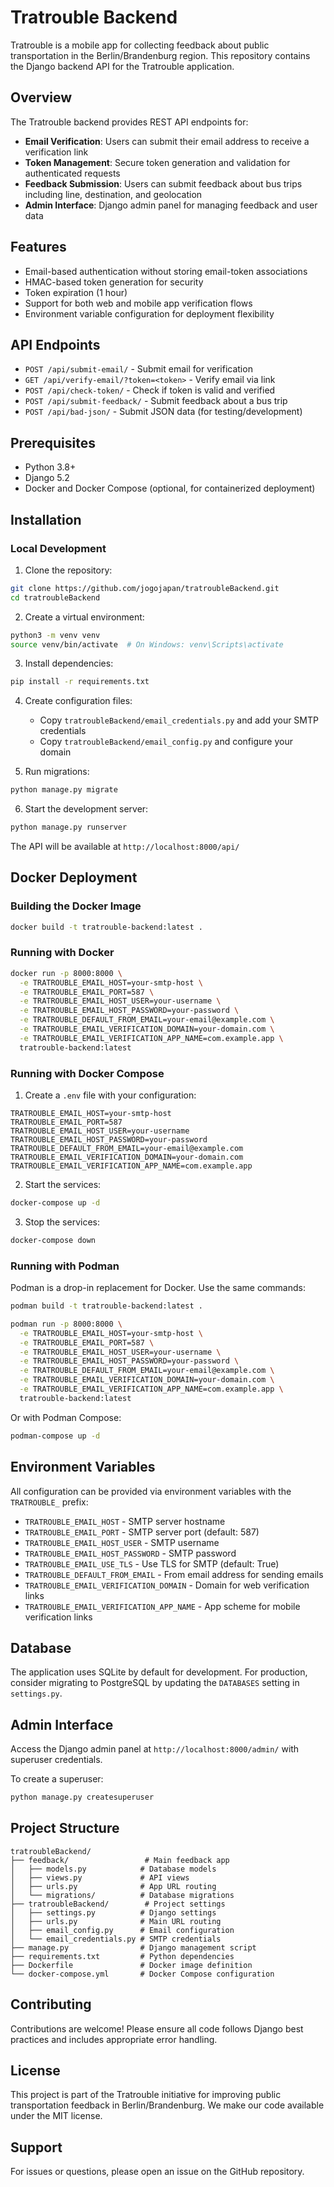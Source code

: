 # Tratrouble Backend

Tratrouble is a mobile app for collecting feedback about public transportation in the Berlin/Brandenburg region. This repository contains the Django backend API for the Tratrouble application.

## Overview

The Tratrouble backend provides REST API endpoints for:

- **Email Verification**: Users can submit their email address to receive a verification link
- **Token Management**: Secure token generation and validation for authenticated requests
- **Feedback Submission**: Users can submit feedback about bus trips including line, destination, and geolocation
- **Admin Interface**: Django admin panel for managing feedback and user data

## Features

- Email-based authentication without storing email-token associations
- HMAC-based token generation for security
- Token expiration (1 hour)
- Support for both web and mobile app verification flows
- Environment variable configuration for deployment flexibility

## API Endpoints

- `POST /api/submit-email/` - Submit email for verification
- `GET /api/verify-email/?token=<token>` - Verify email via link
- `POST /api/check-token/` - Check if token is valid and verified
- `POST /api/submit-feedback/` - Submit feedback about a bus trip
- `POST /api/bad-json/` - Submit JSON data (for testing/development)

## Prerequisites

- Python 3.8+
- Django 5.2
- Docker and Docker Compose (optional, for containerized deployment)

## Installation

### Local Development

1. Clone the repository:
```bash
git clone https://github.com/jogojapan/tratroubleBackend.git
cd tratroubleBackend
```

2. Create a virtual environment:
```bash
python3 -m venv venv
source venv/bin/activate  # On Windows: venv\Scripts\activate
```

3. Install dependencies:
```bash
pip install -r requirements.txt
```

4. Create configuration files:
   - Copy `tratroubleBackend/email_credentials.py` and add your SMTP credentials
   - Copy `tratroubleBackend/email_config.py` and configure your domain

5. Run migrations:
```bash
python manage.py migrate
```

6. Start the development server:
```bash
python manage.py runserver
```

The API will be available at `http://localhost:8000/api/`

## Docker Deployment

### Building the Docker Image

```bash
docker build -t tratrouble-backend:latest .
```

### Running with Docker

```bash
docker run -p 8000:8000 \
  -e TRATROUBLE_EMAIL_HOST=your-smtp-host \
  -e TRATROUBLE_EMAIL_PORT=587 \
  -e TRATROUBLE_EMAIL_HOST_USER=your-username \
  -e TRATROUBLE_EMAIL_HOST_PASSWORD=your-password \
  -e TRATROUBLE_DEFAULT_FROM_EMAIL=your-email@example.com \
  -e TRATROUBLE_EMAIL_VERIFICATION_DOMAIN=your-domain.com \
  -e TRATROUBLE_EMAIL_VERIFICATION_APP_NAME=com.example.app \
  tratrouble-backend:latest
```

### Running with Docker Compose

1. Create a `.env` file with your configuration:
```env
TRATROUBLE_EMAIL_HOST=your-smtp-host
TRATROUBLE_EMAIL_PORT=587
TRATROUBLE_EMAIL_HOST_USER=your-username
TRATROUBLE_EMAIL_HOST_PASSWORD=your-password
TRATROUBLE_DEFAULT_FROM_EMAIL=your-email@example.com
TRATROUBLE_EMAIL_VERIFICATION_DOMAIN=your-domain.com
TRATROUBLE_EMAIL_VERIFICATION_APP_NAME=com.example.app
```

2. Start the services:
```bash
docker-compose up -d
```

3. Stop the services:
```bash
docker-compose down
```

### Running with Podman

Podman is a drop-in replacement for Docker. Use the same commands:

```bash
podman build -t tratrouble-backend:latest .

podman run -p 8000:8000 \
  -e TRATROUBLE_EMAIL_HOST=your-smtp-host \
  -e TRATROUBLE_EMAIL_PORT=587 \
  -e TRATROUBLE_EMAIL_HOST_USER=your-username \
  -e TRATROUBLE_EMAIL_HOST_PASSWORD=your-password \
  -e TRATROUBLE_DEFAULT_FROM_EMAIL=your-email@example.com \
  -e TRATROUBLE_EMAIL_VERIFICATION_DOMAIN=your-domain.com \
  -e TRATROUBLE_EMAIL_VERIFICATION_APP_NAME=com.example.app \
  tratrouble-backend:latest
```

Or with Podman Compose:
```bash
podman-compose up -d
```

## Environment Variables

All configuration can be provided via environment variables with the `TRATROUBLE_` prefix:

- `TRATROUBLE_EMAIL_HOST` - SMTP server hostname
- `TRATROUBLE_EMAIL_PORT` - SMTP server port (default: 587)
- `TRATROUBLE_EMAIL_HOST_USER` - SMTP username
- `TRATROUBLE_EMAIL_HOST_PASSWORD` - SMTP password
- `TRATROUBLE_EMAIL_USE_TLS` - Use TLS for SMTP (default: True)
- `TRATROUBLE_DEFAULT_FROM_EMAIL` - From email address for sending emails
- `TRATROUBLE_EMAIL_VERIFICATION_DOMAIN` - Domain for web verification links
- `TRATROUBLE_EMAIL_VERIFICATION_APP_NAME` - App scheme for mobile verification links

## Database

The application uses SQLite by default for development. For production, consider migrating to PostgreSQL by updating the `DATABASES` setting in `settings.py`.

## Admin Interface

Access the Django admin panel at `http://localhost:8000/admin/` with superuser credentials.

To create a superuser:
```bash
python manage.py createsuperuser
```

## Project Structure

```
tratroubleBackend/
├── feedback/                 # Main feedback app
│   ├── models.py            # Database models
│   ├── views.py             # API views
│   ├── urls.py              # App URL routing
│   └── migrations/          # Database migrations
├── tratroubleBackend/        # Project settings
│   ├── settings.py          # Django settings
│   ├── urls.py              # Main URL routing
│   ├── email_config.py      # Email configuration
│   └── email_credentials.py # SMTP credentials
├── manage.py                # Django management script
├── requirements.txt         # Python dependencies
├── Dockerfile               # Docker image definition
└── docker-compose.yml       # Docker Compose configuration
```

## Contributing

Contributions are welcome! Please ensure all code follows Django best practices and includes appropriate error handling.

## License

This project is part of the Tratrouble initiative for improving public transportation feedback in Berlin/Brandenburg. We make our code available under the MIT license.

## Support

For issues or questions, please open an issue on the GitHub repository.
